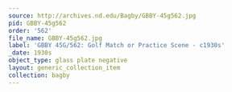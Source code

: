 ```yaml
---
source: http://archives.nd.edu/Bagby/GBBY-45g562.jpg
pid: GBBY-45g562
order: '562'
file_name: GBBY-45g562.jpg
label: 'GBBY 45G/562: Golf Match or Practice Scene - c1930s'
_date: 1930s
object_type: glass plate negative
layout: generic_collection_item
collection: bagby
---
```

